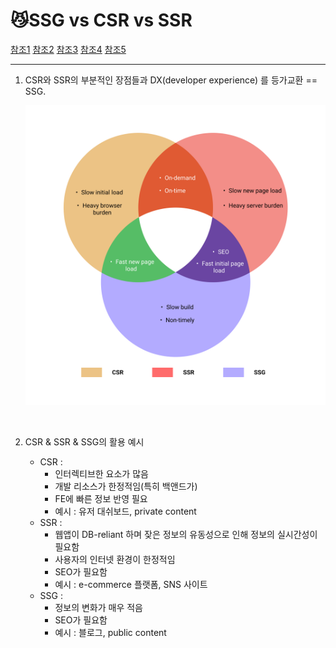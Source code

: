 # 😼SSG vs CSR vs SSR

[참조1](https://nextjs.org/docs/basic-features/pages)   [참조2](https://www.youtube.com/watch?v=mWytwmxLKmo&t=22s)   [참조3](https://fauna.com/blog/comparing-spas-to-ssg-and-ssr)   [참조4](https://www.youtube.com/watch?v=vM_zQLnlyKw)   [참조5](https://kirillibrahim.medium.com/gray-area-on-when-to-use-different-rendering-modes-csr-ssr-ssg-214a636a24a4)

___



1. CSR와 SSR의 부분적인 장점들과 DX(developer experience) 를 등가교환 == SSG.

   ![image-20220623192431887](https://github.com/SPlCYWOLF/gitbook/blob/main/front-end/Next.js/SSG%20vs%20CSR%20vs%20SSR.assets/image-20220623192431887.png?raw=true)

   <br>

2. CSR & SSR & SSG의 활용 예시

   - CSR : 
     - 인터렉티브한 요소가 많음
     - 개발 리소스가 한정적임(특히 백앤드가)
     - FE에 빠른 정보 반영 필요
     - 예시 : 유저 대쉬보드, private content
   - SSR : 
     - 웹앱이 DB-reliant 하며 잦은 정보의 유동성으로 인해 정보의 실시간성이 필요함
     - 사용자의 인터넷 환경이 한정적임
     - SEO가 필요함
     - 예시 : e-commerce 플랫폼, SNS 사이트
   - SSG : 
     - 정보의 변화가 매우 적음
     - SEO가 필요함
     - 예시 : 블로그, public content